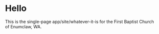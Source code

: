 # Hello
This is the single-page app/site/whatever-it-is for the First Baptist Church of Enumclaw, WA.
